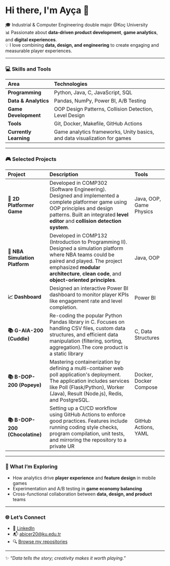 # Hi there, I'm Ayça 👋  

🎓 Industrial & Computer Engineering double major @Koç University  
📊 Passionate about **data-driven product development**, **game analytics**, and **digital experiences**.  
💡 I love combining **data, design, and engineering** to create engaging and measurable player experiences.

---

### 💻 Skills and Tools  

| Area | Technologies |
| :--- | :--- |
| **Programming** | Python, Java, C, JavaScript, SQL |
| **Data & Analytics** | Pandas, NumPy, Power BI, A/B Testing |
| **Game Development** | OOP Design Patterns, Collision Detection, Level Design |
| **Tools** | Git, Docker, Makefile, GitHub Actions |
| **Currently Learning** | Game analytics frameworks, Unity basics, and data visualization for games |

---

### 🎮 Selected Projects  

| Project | Description | Tools |
| :--- | :--- | :--- |
| **🧩 2D Platformer Game** | Developed in COMP302 (Software Engineering). Designed and implemented a complete platformer game using OOP principles and design patterns. Built an integrated **level editor** and **collision detection system**. | Java, OOP, Game Physics |
| **🏀 NBA Simulation Platform** | Developed in COMP132 (Introduction to Programming II). Designed a simulation platform where NBA teams could be paired and played. The project emphasized **modular architecture**, **clean code**, and **object-oriented principles**. | Java, OOP |
| **📈 Dashboard** | Designed an interactive Power BI dashboard to monitor player KPIs like engagement rate and level completion. | Power BI |
| **📚 G-AIA-200 (Cuddle)** | Re-coding the popular Python Pandas library in C. Focuses on handling CSV files, custom data structures, and efficient data manipulation (filtering, sorting, aggregation).The core product is a static library | C, Data Structures|
| **📚 B-DOP-200 (Popeye)**  | Mastering containerization by defining a multi-container web poll application's deployment. The application includes services like Poll (Flask/Python), Worker (Java), Result (Node.js), Redis, and PostgreSQL. | Docker, Docker Compose |
| **📚 B-DOP-200 (Chocolatine)** | Setting up a CI/CD workflow using GitHub Actions to enforce good practices. Features include running coding style checks, program compilation, unit tests, and mirroring the repository to a private UR | GitHub Actions, YAML |

---

### 🧠 What I’m Exploring  

- How analytics drive **player experience** and **feature design** in mobile games   
- Experimentation and A/B testing in **game economy balancing**  
- Cross-functional collaboration between **data, design, and product** teams  

---

### 🌐 Let’s Connect  

- 💼 [LinkedIn](https://linkedin.com/in/ayca-bicer)  
- 📬 abicer20@ku.edu.tr  
- 🔍 [Browse my repositories](https://github.com/Aycabicer?tab=repositories)

---

✨ *“Data tells the story; creativity makes it worth playing.”*  
